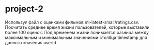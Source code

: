 # project-2
Используя файл с оценками фильмов ml-latest-small/ratings.csv. Посчитать среднее время жизни пользователей, которые выставили более 100 оценок. Под временем жизни понимается разница между максимальным и минимальным значениями столбца timestamp для данного значения userId.
